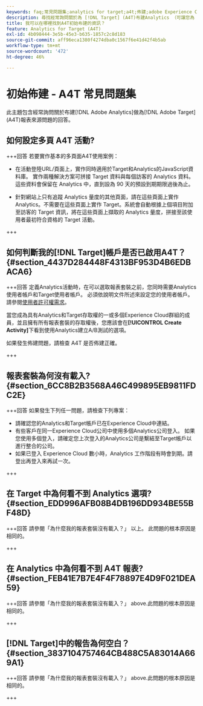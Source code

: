 ```yaml
---
keywords: faq;常見問題集;analytics for target;a4t;佈建;adobe Experience Cloud
description: 尋找經常詢問關於為 [!DNL Target] (A4T)布建Analytics （可讓您為 [!DNL Target] 活動使用Analytics報表）問題的回答。
title: 我可以在哪裡找到A4T初始布建的資訊？
feature: Analytics for Target (A4T)
exl-id: 4b098444-3e5b-45e3-b635-1857c2c8d183
source-git-commit: aff96eca1380f4274dba0c1567f6e41d42f4b5ab
workflow-type: tm+mt
source-wordcount: '472'
ht-degree: 46%

---
```


# 初始佈建 - A4T 常見問題集

此主題包含經常詢問關於布建[!DNL Adobe Analytics]做為[!DNL Adobe Target] (A4T)報表來源問題的回答。

## 如何設定多頁 A4T 活動?

+++回答
若要實作基本的多頁面A4T使用案例：

* 在活動登陸URL/頁面上，實作同時適用於Target和Analytics的JavaScript資料庫。 實作兩種解決方案可拼接 Target 資料與每個訪客的 Analytics 資料。這些資料會保留在 Analytics 中，直到設為 90 天的預設到期期限過後為止。

* 針對網站上只有追蹤 Analytics 量度的其他頁面，請在這些頁面上實作 Analytics。不需要在這些頁面上實作 Target。系統會自動根據上個項目附加至訪客的 Target 資訊，將在這些頁面上擷取的 Analytics 量度，拼接至該使用者最初符合資格的 Target 活動。

+++

## 如何判斷我的[!DNL Target]帳戶是否已啟用A4T？ {#section_4437D284448F4313BF953D4B6EDBACA6}

+++回答
定義Analytics活動時，在可以選取報表套裝之前，您同時需要Analytics使用者帳戶和Target使用者帳戶。 必須依說明文件所述來設定您的使用者帳戶。請參閱[使用者許可權需求](/help/main/c-integrating-target-with-mac/a4t/account-reqs.md#concept_4BC06CAB00BF46FF9362AFE98656B083)。

當您成為具有Analytics和Target存取權的一或多個Experience Cloud群組的成員，並且擁有所有報表套裝的存取權後，您應該會在&#x200B;**[!UICONTROL Create Activity]**&#x200B;下看到使用Analytics建立A/B測試的選項。

如果發生佈建問題，請檢查 A4T 是否佈建正確。

+++

## 報表套裝為何沒有載入? {#section_6CC8B2B3568A46C499895EB9811FDC2E}

+++回答
如果發生下列任一問題，請檢查下列專案：

* 請確認您的Analytics和Target帳戶已在Experience Cloud中連結。
* 有些客戶在同一Experience Cloud公司中使用多個Analytics公司登入。 如果您使用多個登入，請確定您上次登入的Analytics公司是繫結至Target帳戶以進行整合的公司。
* 如果已登入 Experience Cloud 數小時，Analytics 工作階段有時會到期。請登出再登入來再試一次。

+++

## 在 Target 中為何看不到 Analytics 選項? {#section_EDD996AFB08B4DB196DD934BE55BF48D}

+++回答
請參閱「為什麼我的報表套裝沒有載入？」 以上。 此問題的根本原因是相同的。

+++

## 在 Analytics 中為何看不到 A4T 報表? {#section_FEB41E7B7E4F4F78897E4D9F021DEA59}

+++回答
請參閱「為什麼我的報表套裝沒有載入？」 above.此問題的根本原因是相同的。

+++

## [!DNL Target]中的報告為何空白？ {#section_3837104757464CB488C5A83014A669A1}

+++回答
請參閱「為什麼我的報表套裝沒有載入？」 above.此問題的根本原因是相同的。

+++
